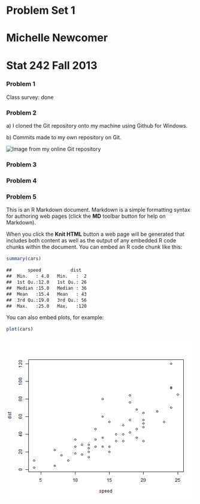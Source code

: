 # Problem Set 1
# Michelle Newcomer
Stat 242 Fall 2013
========================================================

### Problem 1

Class survey: done

### Problem 2

a) I cloned the Git repository onto my machine using Github for Windows.

b) Commits made to my own repository on Git.

![Image from my online Git repository](http://i.imgur.com/TsbzU2t.png)

### Problem 3

### Problem 4

### Problem 5


This is an R Markdown document. Markdown is a simple formatting syntax for authoring web pages (click the **MD** toolbar button for help on Markdown).

When you click the **Knit HTML** button a web page will be generated that includes both content as well as the output of any embedded R code chunks within the document. You can embed an R code chunk like this:


```r
summary(cars)
```

```
##      speed           dist    
##  Min.   : 4.0   Min.   :  2  
##  1st Qu.:12.0   1st Qu.: 26  
##  Median :15.0   Median : 36  
##  Mean   :15.4   Mean   : 43  
##  3rd Qu.:19.0   3rd Qu.: 56  
##  Max.   :25.0   Max.   :120
```


You can also embed plots, for example:


```r
plot(cars)
```

![plot of chunk unnamed-chunk-2](figure/unnamed-chunk-2.png) 


